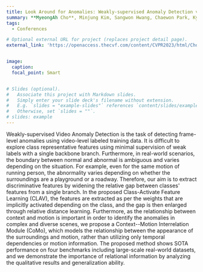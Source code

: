 ```yaml
---
title: Look Around for Anomalies: Weakly-supervised Anomaly Detection via Context-Motion Relational Learning
summary: **MyeongAh Cho**, Minjung Kim, Sangwon Hwang, Chaewon Park, Kyungjae Lee, Sangyoun Lee
tags:
  - Conferences

# Optional external URL for project (replaces project detail page).
external_link: 'https://openaccess.thecvf.com/content/CVPR2023/html/Cho_Look_Around_for_Anomalies_Weakly-Supervised_Anomaly_Detection_via_Context-Motion_Relational_CVPR_2023_paper.html'


image:
  caption: 
  focal_point: Smart


# Slides (optional).
#   Associate this project with Markdown slides.
#   Simply enter your slide deck's filename without extension.
#   E.g. `slides = "example-slides"` references `content/slides/example-slides.md`.
#   Otherwise, set `slides = ""`.
# slides: example
---
```


  Weakly-supervised Video Anomaly Detection is the task of detecting frame-level anomalies using video-level labeled training data. It is difficult to explore class representative features using minimal supervision of weak labels with a single backbone branch. Furthermore, in real-world scenarios, the boundary between normal and abnormal is ambiguous and varies depending on the situation. For example, even for the same motion of running person, the abnormality varies depending on whether the surroundings are a playground or a roadway. Therefore, our aim is to extract discriminative features by widening the relative gap between classes' features from a single branch. In the proposed Class-Activate Feature Learning (CLAV), the features are extracted as per the weights that are implicitly activated depending on the class, and the gap is then enlarged through relative distance learning. Furthermore, as the relationship between context and motion is important in order to identify the anomalies in complex and diverse scenes, we propose a Context--Motion Interrelation Module (CoMo), which models the relationship between the appearance of the surroundings and motion, rather than utilizing only temporal dependencies or motion information. The proposed method shows SOTA performance on four benchmarks including large-scale real-world datasets, and we demonstrate the importance of relational information by analyzing the qualitative results and generalization ability.
